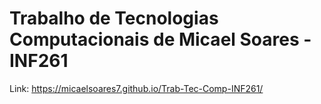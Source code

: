 # Trabalho de Tecnologias Computacionais de Micael Soares - INF261
Link: https://micaelsoares7.github.io/Trab-Tec-Comp-INF261/
